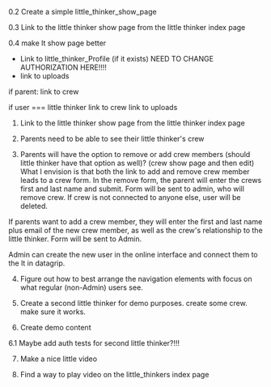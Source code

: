 

0.2 Create a simple little_thinker_show_page

0.3 Link to the little thinker show page from the little thinker index page



0.4 make lt show page better
- Link to little_thinker_Profile (if it exists) NEED TO CHANGE AUTHORIZATION HERE!!!!
- link to uploads

if parent:
link to crew


if user === little thinker
link to crew
link to uploads


1. Link to the little thinker show page from the little thinker index page



2. Parents need to be able to see their little thinker's crew

3. Parents will have the option to remove or add crew members (should little thinker have that option as well)? (crew show page and then edit)
What I envision is that both the link to add and remove crew member leads to a crew form.
In the remove form, the parent will enter the crews first and last name and submit. Form will be sent to admin, who will remove crew.
If crew is not connected to anyone else, user will be deleted.

If parents want to add a crew member, they will enter the first and last name plus email of the new crew member, as well as the crew's relationship to the little thinker.
Form will be sent to Admin.

Admin can create the new user in the online interface and connect them to the lt in datagrip.


4. Figure out how to best arrange the navigation elements with focus on what regular (non-Admin) users see.

5. Create a second little thinker for demo purposes. create some crew. make sure it works.

6. Create demo content

6.1 Maybe add auth tests for second little thinker?!!!

7. Make a nice little video

8. Find a way to play video on the little_thinkers index page